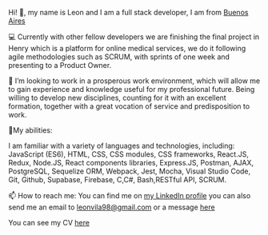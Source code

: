 Hi! 👋, my name is Leon and I am a full stack developer, I am from [Buenos Aires](https://www.google.com/maps/place/Buenos+Aires,+CABA/@-34.6154611,-58.5733843,11z/data=!3m1!4b1!4m5!3m4!1s0x95bcca3b4ef90cbd:0xa0b3812e88e88e87!8m2!3d-34.6036844!4d-58.3815591)

💻  Currently with other fellow developers we are finishing the final project in Henry which is a platform for online medical services, we do it following agile methodologies such as SCRUM, with sprints of one week and presenting to a Product Owner.

🤝  I’m looking to work in a prosperous work environment, which will allow me to gain experience and knowledge useful for my professional future. Being willing to develop new         disciplines, counting for it with an excellent formation, together with a great vocation of service and predisposition to work.

💪My abilities:

I am familiar with a variety of languages and technologies, including:
JavaScript (ES6), HTML, CSS, CSS modules, CSS frameworks,
React.JS, Redux, Node.JS, React components libraries,
Express.JS, Postman, AJAX,
PostgreSQL, Sequelize ORM,
Webpack,
Jest, Mocha,
Visual Studio Code,
Git, Github,
Supabase, Firebase,
C,C#,
Bash,RESTful API,
SCRUM.

📫 How to reach me: You can find me on [my LinkedIn profile](https://www.linkedin.com/in/leonvila) you can also send me an email to leonvila98@gmail.com or a message [here](https://wa.link/gg1jl6)

You can see my CV [here](https://drive.google.com/file/d/1ZvN2sZ79pNjqegZvXIxbxmdJY5lW3e9p/view?usp=sharing)
